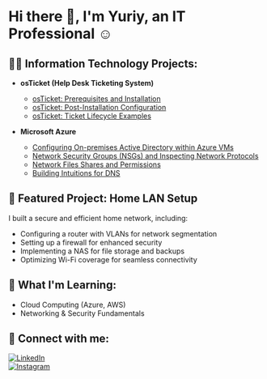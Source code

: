 # Hi there 👋, I'm Yuriy, an IT Professional ☺

## 👨‍💻 Information Technology Projects:

- **osTicket (Help Desk Ticketing System)**

  - [osTicket: Prerequisites and Installation](https://github.com/Gavenchukyuriy/os-pre.git)
  - [osTicket: Post-Installation Configuration](https://github.com/Gavenchukyuriy/os-post.git)
  - [osTicket: Ticket Lifecycle Examples](https://github.com/Gavenchukyuriy/os-life.git)

- <b>Microsoft Azure</b>
  - [Configuring On-premises Active Directory within Azure VMs](https://github.com/gavenchukyuriy/as-cad.git)
  - [Network Security Groups (NSGs) and Inspecting Network Protocols](https://github.com/gavenchukyuriy/nsg.git)
  - [Network Files Shares and Permissions](https://github.com/gavenchukyuriy/nfs.git)
  - [Building Intuitions for DNS](https://github.com/gavenchukyuriy/dns.git)

## 📌 Featured Project: Home LAN Setup

I built a secure and efficient home network, including:
- Configuring a router with VLANs for network segmentation
- Setting up a firewall for enhanced security
- Implementing a NAS for file storage and backups
- Optimizing Wi-Fi coverage for seamless connectivity

## 🚀 What I'm Learning:
- Cloud Computing (Azure, AWS)
- Networking & Security Fundamentals

## 🤳 Connect with me:

[![LinkedIn](https://img.shields.io/badge/LinkedIn-0A66C2?style=for-the-badge&logo=linkedin&logoColor=white)](https://www.linkedin.com/in/yuriy-gavenchuk-07192434b/)  
[![Instagram](https://img.shields.io/badge/Instagram-E4405F?style=for-the-badge&logo=instagram&logoColor=white)](https://www.instagram.com/gavenfromheaven/#
)
